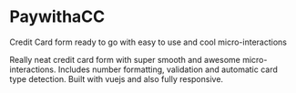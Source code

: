 # PaywithaCC
Credit Card form ready to go with easy to use and cool micro-interactions

Really neat credit card form with super smooth and awesome micro-interactions. Includes number formatting, validation and automatic card type detection. Built with vuejs and also fully responsive.
